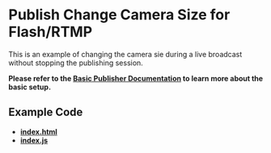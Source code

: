 # Publish Change Camera Size for Flash/RTMP

This is an example of changing the camera sie during a live broadcast without stopping the publishing session.

**Please refer to the [Basic Publisher Documentation](../publisher/README.md) to learn more about the basic setup.**

## Example Code

- **[index.html](index.html)**
- **[index.js](index.js)**

